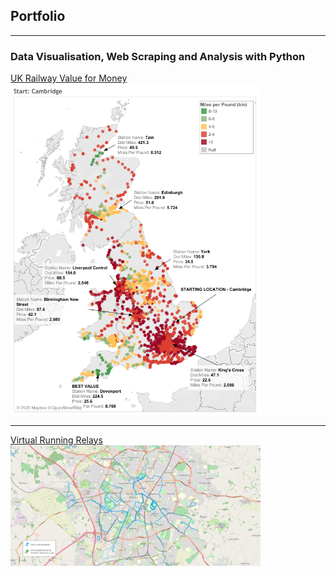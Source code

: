 ## Portfolio

---

### Data Visualisation, Web Scraping and Analysis with Python

[UK Railway Value for Money](/post_railway_journeys)
<img src="images/Cambridge Rail Value.png?raw=true" width="400"/>

---
[Virtual Running Relays](/post_virtual_running_relays)
<img src="images/map1.png?raw=true" width="400"/>

<!--
---
[Project 3 Title](http://example.com/)
<img src="images/dummy_thumbnail.jpg?raw=true"/> -->

<!--### Category Name 2-->

<!-- - [Project 1 Title](http://example.com/)
- [Project 2 Title](http://example.com/)
- [Project 3 Title](http://example.com/)
- [Project 4 Title](http://example.com/)
- [Project 5 Title](http://example.com/)-->

